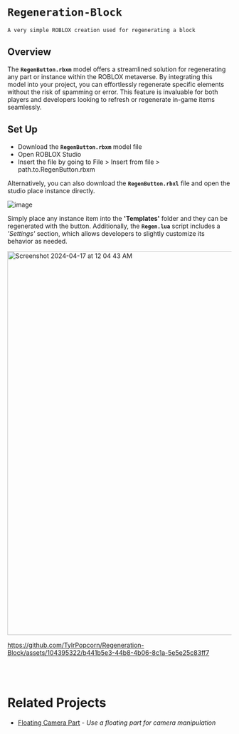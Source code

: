 # `Regeneration-Block`
`A very simple ROBLOX creation used for regenerating a block`

## Overview
The **`RegenButton.rbxm`** model offers a streamlined solution for regenerating any part or instance within the ROBLOX metaverse. By integrating this model into your project, you can effortlessly regenerate specific elements without the risk of spamming or error. This feature is invaluable for both players and developers looking to refresh or regenerate in-game items seamlessly.

## Set Up
- Download the **`RegenButton.rbxm`** model file
- Open ROBLOX Studio
- Insert the file by going to File > Insert from file > path.to.RegenButton.rbxm

Alternatively, you can also download the **`RegenButton.rbxl`** file and open the studio place instance directly.


![image](https://github.com/TylrPopcorn/Regeneration-Block/assets/104395322/84fd8973-50dd-4548-836a-80b2021ad971)

Simply place any instance item into the **'Templates'** folder and they can be regenerated with the button. Additionally, the **`Regen.lua`** script includes a *'Settings'* section, which allows developers to slightly customize its behavior as needed.

<img width="862" alt="Screenshot 2024-04-17 at 12 04 43 AM" src="https://github.com/TylrPopcorn/Regeneration-Block/assets/104395322/7528c82c-538f-49bd-b151-801f9d2e33d4">

https://github.com/TylrPopcorn/Regeneration-Block/assets/104395322/b441b5e3-44b8-4b06-8c1a-5e5e25c83ff7

<br></br>
# Related Projects
-  [Floating Camera Part](https://github.com/TylrPopcorn/Floating-Camera-Part]) - *Use a floating part for camera manipulation*



